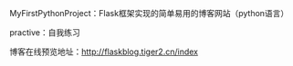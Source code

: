 MyFirstPythonProject：Flask框架实现的简单易用的博客网站（python语言）

practive：自我练习

博客在线预览地址：http://flaskblog.tiger2.cn/index

